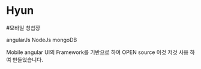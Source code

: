 # Hyun
#모바일 청첩장

angularJs
NodeJs
mongoDB

Mobile angular UI의 Framework를 기반으로 하여 OPEN source 이것 저것 사용 하여 만들었습니다.
